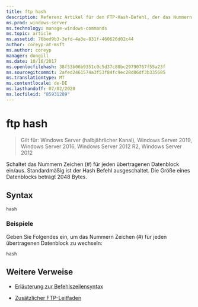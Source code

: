 ```yaml
---
title: ftp hash
description: Referenz Artikel für den FTP-Hash-Befehl, der das Nummern Zeichen (#) für jeden übertragenen Datenblock umschaltet.
ms.prod: windows-server
ms.technology: manage-windows-commands
ms.topic: article
ms.assetid: 76bed9b3-3efd-4a3e-831f-460626d02c44
author: coreyp-at-msft
ms.author: coreyp
manager: dongill
ms.date: 10/16/2017
ms.openlocfilehash: 38f53b06b9351c0c5d37c88bc29790767f55a23f
ms.sourcegitcommit: 2afed2461574a3f53f84fc9ec28d86df3b335685
ms.translationtype: MT
ms.contentlocale: de-DE
ms.lasthandoff: 07/02/2020
ms.locfileid: "85931289"
---
```

# <a name="ftp-hash"></a>ftp hash

> Gilt für: Windows Server (halbjährlicher Kanal), Windows Server 2019, Windows Server 2016, Windows Server 2012 R2, Windows Server 2012

Schaltet das Nummern Zeichen (#) für jeden übertragenen Datenblock ein/aus. Standardmäßig ist der Hash Befehl ausgeschaltet. Die Größe eines Datenblocks beträgt 2048 Bytes.

## <a name="syntax"></a>Syntax

```
hash
```

### <a name="examples"></a>Beispiele

Geben Sie Folgendes ein, um das Nummern Zeichen (#) für jeden übertragenen Datenblock zu wechseln:

```
hash
```

## <a name="additional-references"></a>Weitere Verweise

- [Erläuterung zur Befehlszeilensyntax](command-line-syntax-key.md)

- [Zusätzlicher FTP-Leitfaden](https://docs.microsoft.com/previous-versions/orphan-topics/ws.10/cc756013(v=ws.10))

